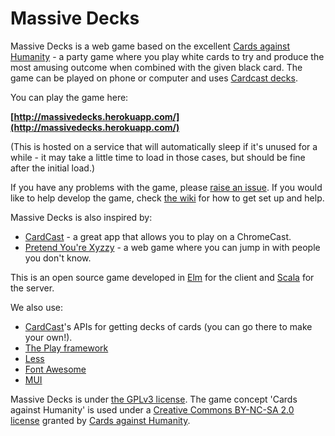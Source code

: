 # Massive Decks

Massive Decks is a web game based on the excellent [Cards against Humanity][cah] - a
party game where you play white cards to try and produce the most amusing outcome when combined with the given black
card. The game can be played on phone or computer and uses [Cardcast decks][cardcast].

You can play the game here:

**[http://massivedecks.herokuapp.com/](http://massivedecks.herokuapp.com/)**

(This is hosted on a service that will automatically sleep if it's unused for a while - it may take a little time to
load in those cases, but should be fine after the initial load.)

If you have any problems with the game, please [raise an issue][issue]. If you would like to help develop the game,
check [the wiki][wiki] for how to get set up and help.

Massive Decks is also inspired by:
* [CardCast](https://www.cardcastgame.com/) - a great app that allows you to play on a ChromeCast.
* [Pretend You're Xyzzy](http://pretendyoure.xyz/zy/) - a web game where you can jump in with people you don't know.

This is an open source game developed in [Elm][elm] for the client and [Scala][scala] for the server.

We also use:
* [CardCast](https://www.cardcastgame.com/)'s APIs for getting decks of cards (you can go there to make your own!).
* [The Play framework](https://www.playframework.com/)
* [Less](http://lesscss.org/)
* [Font Awesome](https://fortawesome.github.io/Font-Awesome/)
* [MUI](https://www.muicss.com/)

Massive Decks is under [the GPLv3 license][license]. The game concept 'Cards against Humanity' is used under a
[Creative Commons BY-NC-SA 2.0 license][cah-license] granted by [Cards against Humanity][cah].

[cah]: https://cardsagainsthumanity.com/
[cardcast]: https://www.cardcastgame.com/browse
[issue]: https://github.com/Lattyware/massivedecks/issues/new
[wiki]: https://github.com/Lattyware/massivedecks/wiki
[elm]: http://elm-lang.org
[scala]: http://www.scala-lang.org/
[license]: https://github.com/Lattyware/massivedecks/blob/master/LICENSE
[cah-license]: https://creativecommons.org/licenses/by-nc-sa/2.0/
